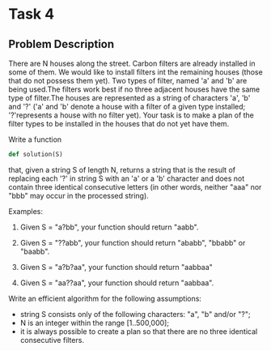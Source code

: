 # Task 4

## Problem Description

There are N houses along the street. Carbon filters are already installed in some of them. We would like to install filters int the remaining houses (those that do not possess them yet). Two types of filter, named 'a' and 'b' are being used.The filters work best if no three adjacent houses have the same type of filter.The houses are represented as a string of characters 'a', 'b' and '?' ('a' and 'b' denote a house with a filter of a given type installed; '?'represents a house with no filter yet). Your task is to make a plan of the filter types to be installed in the houses that do not yet have them.

Write a function

```py
def solution(S)
```

that, given a string S of length N, returns a string that is the result of replacing each '?' in string S with an 'a' or a 'b' character and does not contain three identical consecutive letters (in other words, neither "aaa" nor "bbb" may occur in the processed string).

Examples:

1. Given S = "a?bb", your function should return "aabb".

2. Given S = "??abb", your function should return "ababb", "bbabb" or "baabb".

3. Given S = "a?b?aa", your function should return "aabbaa"

4. Given S = "aa??aa", your function should return "aabbaa".


Write an efficient algorithm for the following assumptions:

- string S consists only of the following characters: "a", "b" and/or "?";
- N is an integer within the range [1..500,000];
- it is always possible to create a plan so that there are no three identical consecutive filters.